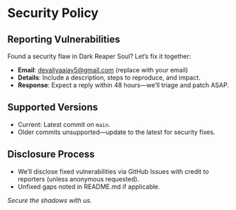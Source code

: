 # Security Policy

## Reporting Vulnerabilities
Found a security flaw in Dark Reaper Soul? Let’s fix it together:
- **Email**: devaliyaajay5@gmail.com (replace with your email)
- **Details**: Include a description, steps to reproduce, and impact.
- **Response**: Expect a reply within 48 hours—we’ll triage and patch ASAP.

## Supported Versions
- Current: Latest commit on `main`.
- Older commits unsupported—update to the latest for security fixes.

## Disclosure Process
- We’ll disclose fixed vulnerabilities via GitHub Issues with credit to reporters (unless anonymous requested).
- Unfixed gaps noted in README.md if applicable.

*Secure the shadows with us.*
